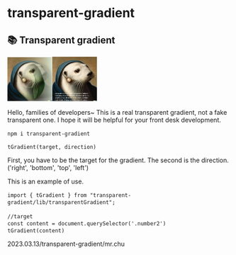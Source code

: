 # transparent-gradient
## 📚 Transparent gradient

<img src="./examples/img/right.png" alt="ss" width="20%" height="20%" /><img src="./examples/img/text.png" alt="ss" width="20%" height="20%" />

Hello, families of developers~ This is a real transparent gradient, not a fake transparent one. I hope it will be helpful for your front desk development.

```
npm i transparent-gradient
```

```
tGradient(target, direction)
```
First, you have to be the target for the gradient.
The second is the direction.('right', 'bottom', 'top', 'left')

This is an example of use.

```
import { tGradient } from "transparent-gradient/lib/transparentGradient";

//target
const content = document.querySelector('.number2')
tGradient(content)
```


2023.03.13/transparent-gradient/mr.chu
